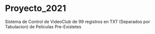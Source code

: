 # Proyecto_2021
Sistema de Control de VideoClub de 99 registros en TXT (Separados por Tabulacion) de Peliculas Pre-Existetes
